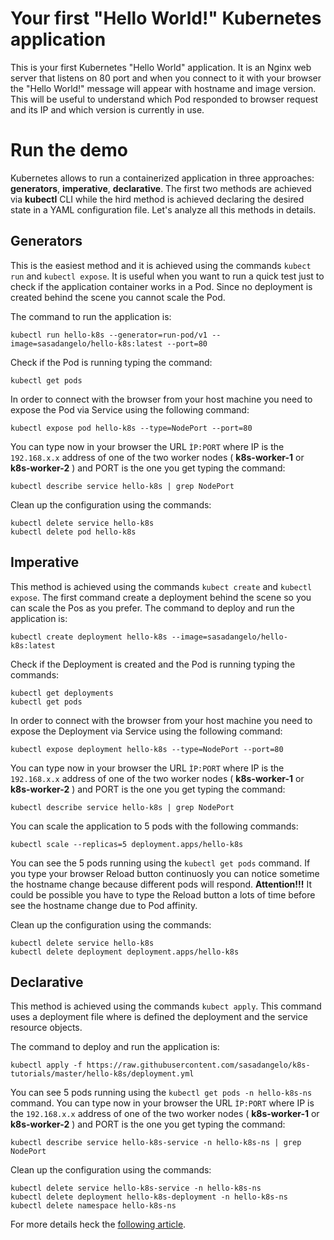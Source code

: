 # Your first "Hello World!" Kubernetes application

This is your first Kubernetes "Hello World" application. It is an Nginx web server that listens on 80 port and when you connect to it with your browser the "Hello World!" message will appear with hostname and image version. This will be useful to understand which Pod responded to browser request and its IP and which version is currently in use.

# Run the demo

Kubernetes allows to run a containerized application in three approaches: **generators**, **imperative**, **declarative**. The first two methods are achieved via **kubectl** CLI while the hird method is achieved declaring the desired state in a YAML configuration file. Let's analyze all this methods in details.

## Generators

This is the easiest method and it is achieved using the commands ```kubect run``` and ```kubectl expose```. It is useful when you want to run a quick test just to check if the application container works in a Pod. Since no deployment is created behind the scene you cannot scale the Pod.

The command to run the application is:

```
kubectl run hello-k8s --generator=run-pod/v1 --image=sasadangelo/hello-k8s:latest --port=80
```

Check if the Pod is running typing the command:

```
kubectl get pods
```

In order to connect with the browser from your host machine you need to expose the Pod via Service using the following command:

```
kubectl expose pod hello-k8s --type=NodePort --port=80
```

You can type now in your browser the URL ```ÌP:PORT``` where IP is the ```192.168.x.x``` address of one of the two worker nodes ( **k8s-worker-1** or **k8s-worker-2** ) and PORT is the one you get typing the command:

```
kubectl describe service hello-k8s | grep NodePort
```

Clean up the configuration using the commands:

```
kubectl delete service hello-k8s
kubectl delete pod hello-k8s
```

## Imperative

This method is achieved using the commands ```kubect create``` and ```kubectl expose```. The first command create a deployment behind the scene so you can scale the Pos as you prefer.
The command to deploy and run the application is:

```
kubectl create deployment hello-k8s --image=sasadangelo/hello-k8s:latest
```

Check if the Deployment is created and the Pod is running typing the commands:

```
kubectl get deployments
kubectl get pods
```

In order to connect with the browser from your host machine you need to expose the Deployment via Service using the following command:

```
kubectl expose deployment hello-k8s --type=NodePort --port=80
```

You can type now in your browser the URL ```ÌP:PORT``` where IP is the ```192.168.x.x``` address of one of the two worker nodes ( **k8s-worker-1** or **k8s-worker-2** ) and PORT is the one you get typing the command:

```
kubectl describe service hello-k8s | grep NodePort
```

You can scale the application to 5 pods with the following commands:

```
kubectl scale --replicas=5 deployment.apps/hello-k8s
```

You can see the 5 pods running using the ```kubectl get pods``` command. If you type your browser Reload button continuosly you can notice sometime the hostname change because different pods will respond. **Attention!!!** It could be possible you have to type the Reload button a lots of time before see the hostname change due to Pod affinity.

Clean up the configuration using the commands:

```
kubectl delete service hello-k8s
kubectl delete deployment deployment.apps/hello-k8s
```

## Declarative

This method is achieved using the commands ```kubect apply```. This command uses a deployment file where is defined the deployment and the service resource objects.

The command to deploy and run the application is:

```
kubectl apply -f https://raw.githubusercontent.com/sasadangelo/k8s-tutorials/master/hello-k8s/deployment.yml
```

You can see 5 pods running using the ```kubectl get pods -n hello-k8s-ns``` command. You can type now in your browser the URL ```ÌP:PORT``` where IP is the ```192.168.x.x``` address of one of the two worker nodes ( **k8s-worker-1** or **k8s-worker-2** ) and PORT is the one you get typing the command:

```
kubectl describe service hello-k8s-service -n hello-k8s-ns | grep NodePort
```

Clean up the configuration using the commands:

```
kubectl delete service hello-k8s-service -n hello-k8s-ns
kubectl delete deployment hello-k8s-deployment -n hello-k8s-ns
kubectl delete namespace hello-k8s-ns
```

For more details heck the [following article](http://code4projects.altervista.org/how-to-create-your-own-kubernetes-cluster/).
